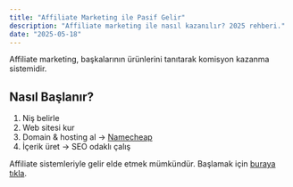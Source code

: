 ```yaml
---
title: "Affiliate Marketing ile Pasif Gelir"
description: "Affiliate marketing ile nasıl kazanılır? 2025 rehberi."
date: "2025-05-18"
---
```


Affiliate marketing, başkalarının ürünlerini tanıtarak komisyon kazanma sistemidir.

## Nasıl Başlanır?

1. Niş belirle
2. Web sitesi kur
3. Domain & hosting al → [Namecheap](https://www.namecheap.com/?aff=7075337)
4. İçerik üret → SEO odaklı çalış

Affiliate sistemleriyle gelir elde etmek mümkündür. Başlamak için [buraya tıkla](https://www.namecheap.com/?aff=7075337).

